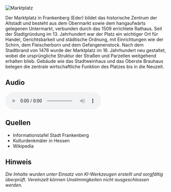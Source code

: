 ![Marktplatz](./images/frankenberg/p28.jpg)

Der Marktplatz in Frankenberg (Eder) bildet das historische Zentrum der Altstadt und besteht aus dem Obermarkt sowie dem hangaufwärts gelegenen Untermarkt, verbunden durch das 1509 errichtete Rathaus. Seit der Stadtgründung im 13. Jahrhundert war der Platz ein wichtiger Ort für Handel, Gerichtsbarkeit und städtische Ordnung, mit Einrichtungen wie der Schirn, dem Fleischerborn und dem Gefangenenstock. Nach dem Stadtbrand von 1476 wurde der Marktplatz im 16. Jahrhundert neu gestaltet, wobei die ursprüngliche Struktur der Straßen und Parzellen weitgehend erhalten blieb. Gebäude wie das Stadtweinhaus und das Oberste Brauhaus belegen die zentrale wirtschaftliche Funktion des Platzes bis in die Neuzeit.

## Audio

<audio controls class="full-width-audio">
  <source src="locales/frankenberg/de/p28.mp3" type="audio/mpeg">
  Dein Browser unterstützt kein Audioelement.
</audio>

## Quellen

- Informationstafel Stadt Frankenberg
- Kulturdenkmäler in Hessen
- Wikipedia

## Hinweis

_Die Inhalte wurden unter Einsatz von KI-Werkzeugen erstellt und sorgfältig überprüft. Vereinzelt können Unstimmigkeiten nicht ausgeschlossen werden._